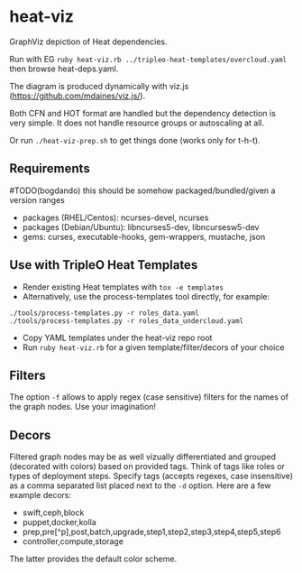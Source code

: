 heat-viz
========

GraphViz depiction of Heat dependencies.

Run with EG `ruby heat-viz.rb ../tripleo-heat-templates/overcloud.yaml` then
browse heat-deps.yaml.

The diagram is produced dynamically with viz.js (https://github.com/mdaines/viz.js/).

Both CFN and HOT format are handled but the dependency detection is very simple.
It does not handle resource groups or autoscaling at all.

Or run ``./heat-viz-prep.sh`` to get things done (works only for t-h-t).

Requirements
------------

#TODO(bogdando) this should be somehow packaged/bundled/given a version ranges
* packages (RHEL/Centos): ncurses-devel, ncurses
* packages (Debian/Ubuntu): libncurses5-dev, libncursesw5-dev
* gems: curses, executable-hooks, gem-wrappers, mustache, json

Use with TripleO Heat Templates
-------------------------------

* Render existing Heat templates with ``tox -e templates``
* Alternatively, use the process-templates tool directly, for example:
```
./tools/process-templates.py -r roles_data.yaml
./tools/process-templates.py -r roles_data_undercloud.yaml
```
* Copy YAML templates under the heat-viz repo root
* Run ``ruby heat-viz.rb`` for a given template/filter/decors of your choice

Filters
-------

The option `-f` allows to apply regex (case sensitive) filters for the names of
the graph nodes. Use your imagination!

Decors
------

Filtered graph nodes may be as well vizually differentiated and grouped
(decorated with colors) based on provided tags. Think of tags like roles or
types of deployment steps. Specify tags (accepts regexes, case insensitive) as
a comma separated list placed next to the `-d` option. Here are a few example
decors:

* swift,ceph,block
* puppet,docker,kolla
* prep,pre[^p],post,batch,upgrade,step1,step2,step3,step4,step5,step6
* controller,compute,storage

The latter provides the default color scheme.
